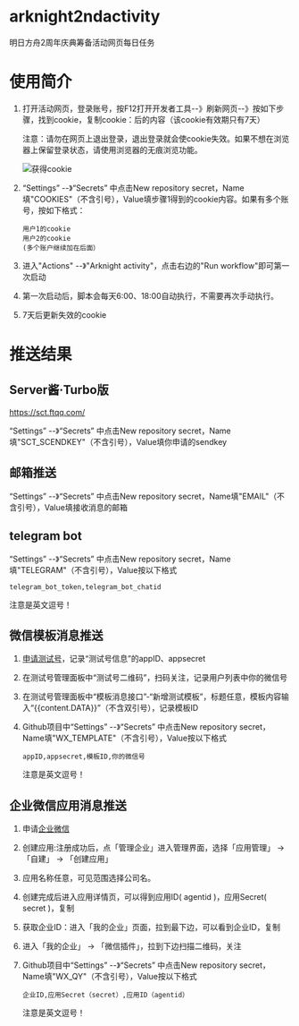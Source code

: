# arknight2ndactivity
明日方舟2周年庆典筹备活动网页每日任务

# 使用简介
1. 打开活动网页，登录账号，按F12打开开发者工具--》刷新网页--》按如下步骤，找到cookie，复制cookie：后的内容（该cookie有效期只有7天）

    注意：请勿在网页上退出登录，退出登录就会使cookie失效。如果不想在浏览器上保留登录状态，请使用浏览器的无痕浏览功能。
    
    ![获得cookie](https://user-images.githubusercontent.com/11155705/115988114-c3276000-a5ea-11eb-9e41-50fc16e701dc.png)

2. “Settings” --》“Secrets” 中点击New repository secret，Name填"COOKIES"（不含引号），Value填步骤1得到的cookie内容。如果有多个账号，按如下格式：
    ```
    用户1的cookie
    用户2的cookie
    (多个账户继续加在后面）
    ```
3. 进入"Actions" --》"Arknight activity"，点击右边的"Run workflow"即可第一次启动

4. 第一次启动后，脚本会每天6:00、18:00自动执行，不需要再次手动执行。

5. 7天后更新失效的cookie

# 推送结果
## Server酱·Turbo版
https://sct.ftqq.com/

“Settings” --》“Secrets” 中点击New repository secret，Name填"SCT_SCENDKEY"（不含引号），Value填你申请的sendkey

## 邮箱推送
“Settings” --》“Secrets” 中点击New repository secret，Name填"EMAIL"（不含引号），Value填接收消息的邮箱

## telegram bot
“Settings” --》“Secrets” 中点击New repository secret，Name填"TELEGRAM"（不含引号），Value按以下格式
```
telegram_bot_token,telegram_bot_chatid
```
注意是英文逗号！

## 微信模板消息推送
1. [申请测试号](https://mp.weixin.qq.com/debug/cgi-bin/sandbox?t=sandbox/login )，记录“测试号信息”的appID、appsecret

2. 在测试号管理面板中“测试号二维码”，扫码关注，记录用户列表中你的微信号

3. 在测试号管理面板中“模板消息接口”-“新增测试模板”，标题任意，模板内容输入“{{content.DATA}}”（不含双引号），记录模板ID

4. Github项目中“Settings” --》“Secrets” 中点击New repository secret，Name填"WX_TEMPLATE"（不含引号），Value按以下格式
    ```
    appID,appsecret,模板ID,你的微信号
    ```
    注意是英文逗号！

## 企业微信应用消息推送
1. 申请[企业微信](https://work.weixin.qq.com/) 

2. 创建应用:注册成功后，点「管理企业」进入管理界面，选择「应用管理」 → 「自建」 → 「创建应用」

3. 应用名称任意，可见范围选择公司名。

4. 创建完成后进入应用详情页，可以得到应用ID( agentid )，应用Secret( secret )，复制

5. 获取企业ID：进入「我的企业」页面，拉到最下边，可以看到企业ID，复制

6. 进入「我的企业」 → 「微信插件」，拉到下边扫描二维码，关注

4. Github项目中“Settings” --》“Secrets” 中点击New repository secret，Name填"WX_QY"（不含引号），Value按以下格式
    ```
    企业ID,应用Secret（secret）,应用ID（agentid）
    ```
    注意是英文逗号！
